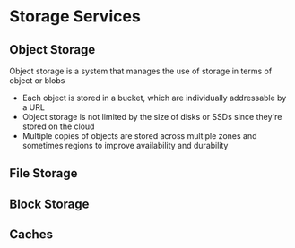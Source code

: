
# Storage Services

## Object Storage

Object storage is a system that manages the use of storage in terms of object or blobs

* Each object is stored in a bucket, which are individually addressable by a URL
* Object storage is not limited by the size of disks or SSDs since they're stored on the cloud
* Multiple copies of objects are stored across multiple zones and sometimes regions to improve availability and durability

## File Storage 

## Block Storage

## Caches
